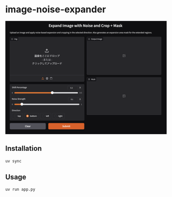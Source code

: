 

# image-noise-expander

![](.docs/screenshot.png)

## Installation
```bash
uv sync
```

## Usage
```bash
uv run app.py
```
